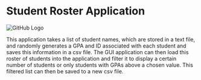 # Student Roster Application

![GitHub Logo](https://i.imgur.com/4TPZmAS.png)

This application takes a list of student names, which are stored in a text file, and randomly generates a GPA and ID
associated with each student and saves this information in a csv file. The GUI application can then load this roster
of students into the application and filter it to display a certain number of students or only students with GPAs 
above a chosen value. This filtered list can then be saved to a new csv file.
